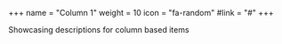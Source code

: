 +++
  name = "Column 1"
  weight = 10
  icon = "fa-random"
  #link = "#"
+++

Showcasing descriptions for column based items
